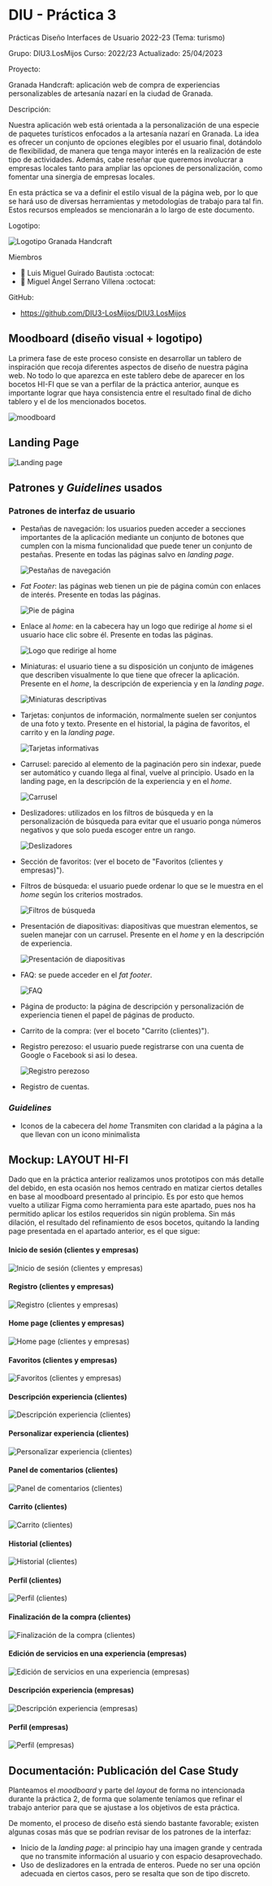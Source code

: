 # DIU - Práctica 3
Prácticas Diseño Interfaces de Usuario 2022-23 (Tema: turismo)

Grupo: DIU3.LosMijos  Curso: 2022/23 
Actualizado: 25/04/2023

Proyecto: 

 Granada Handcraft: aplicación web de compra de experiencias personalizables de artesanía nazarí en la ciudad de Granada.

Descripción: 

 Nuestra aplicación web está orientada a la personalización de una especie de paquetes turísticos enfocados a la artesanía nazarí en Granada. La idea es ofrecer un conjunto de opciones elegibles por el usuario final, dotándolo de flexibilidad, de manera que tenga mayor interés en la realización de este tipo de actividades. Además, cabe reseñar que queremos involucrar a empresas locales tanto para ampliar las opciones de personalización, como fomentar una sinergia de empresas locales.

 En esta práctica se va a definir el estilo visual de la página web, por lo que se hará uso de diversas herramientas y metodologías de trabajo para tal fin. Estos recursos empleados se mencionarán a lo largo de este documento.

Logotipo:

![Logotipo Granada Handcraft](logo.png)

Miembros

 * :bust_in_silhouette:   Luis Miguel Guirado Bautista     :octocat:     
 * :bust_in_silhouette:   Miguel Ángel Serrano Villena     :octocat:

GitHub: 

  * https://github.com/DIU3-LosMijos/DIU3.LosMijos

## Moodboard (diseño visual + logotipo)   

 La primera fase de este proceso consiste en desarrollar un tablero de inspiración que recoja diferentes aspectos de diseño de nuestra página web. No todo lo que aparezca en este tablero debe de aparecer en los bocetos HI-FI que se van a perfilar de la práctica anterior, aunque es importante lograr que haya consistencia entre el resultado final de dicho tablero y el de los mencionados bocetos.

![moodboard](moodboard.png)

## Landing Page

![Landing page](Prototipos/landing_page.png)

## Patrones y *Guidelines* usados

### Patrones de interfaz de usuario

- Pestañas de navegación:
  los usuarios pueden acceder a secciones importantes de la aplicación mediante un conjunto de botones que cumplen con la misma funcionalidad que puede tener un conjunto de pestañas.       Presente en todas las páginas salvo en *landing page*.
  
  ![Pestañas de navegación](Elementos_patrones/pestanias_navegacion.png)
  
- *Fat Footer*:
  las páginas web tienen un pie de página común con enlaces de interés. Presente en todas las páginas.
  
  ![Pie de página](Elementos_patrones/pie_pagina.png)
   
- Enlace al *home*:
  en la cabecera hay un logo que redirige al *home* si el usuario hace clic sobre él. Presente en todas las páginas.
  
  ![Logo que redirige al home](Elementos_patrones/logo_home.png)
  
- Miniaturas:
  el usuario tiene a su disposición un conjunto de imágenes que describen visualmente lo que tiene que ofrecer la aplicación. Presente en el *home*, la descripción de experiencia y en la *landing page*.
  
  ![Miniaturas descriptivas](Elementos_patrones/miniaturas.png)
  
- Tarjetas:
  conjuntos de información, normalmente suelen ser conjuntos de una foto y texto. Presente en el historial, la página de favoritos, el carrito y en la *landing page*.
  
  ![Tarjetas informativas](Elementos_patrones/tarjetas_info.png)
  
- Carrusel:
  parecido al elemento de la paginación pero sin indexar, puede ser automático y cuando llega al final, vuelve al principio. Usado en la landing page, en la descripción de la experiencia y en el *home*.
  
  ![Carrusel](Elementos_patrones/carrusel.png)
  
- Deslizadores:
  utilizados en los filtros de búsqueda y en la personalización de búsqueda para evitar que el usuario ponga números negativos y que solo pueda escoger entre un rango.
  
  ![Deslizadores](Elementos_patrones/deslizadores.png)
  
- Sección de favoritos: (ver el boceto de "Favoritos (clientes y empresas)").

- Filtros de búsqueda:
  el usuario puede ordenar lo que se le muestra en el *home* según los criterios mostrados.
  
  ![Filtros de búsqueda](Elementos_patrones/filtros_busqueda.png)
  
- Presentación de diapositivas:
  diapositivas que muestran elementos, se suelen manejar con un carrusel. Presente en el *home* y en la descripción de experiencia.
  
  ![Presentación de diapositivas](Elementos_patrones/miniaturas.png)
  
- FAQ:
  se puede acceder en el *fat footer*.
  
  ![FAQ](Elementos_patrones/faq.png)
  
- Página de producto:
  la página de descripción y personalización de experiencia tienen el papel de páginas de producto.
  
- Carrito de la compra: (ver el boceto "Carrito (clientes)").

- Registro perezoso:
  el usuario puede registrarse con una cuenta de Google o Facebook si asi lo desea.
  
  ![Registro perezoso](Elementos_patrones/registro_perezoso.png)
  
- Registro de cuentas.

### *Guidelines*

- Iconos de la cabecera del *home*
Transmiten con claridad a la página a la que llevan con un icono minimalista


## Mockup: LAYOUT HI-FI

 Dado que en la práctica anterior realizamos unos prototipos con más detalle del debido, en esta ocasión nos hemos centrado en matizar ciertos detalles en base al moodboard presentado al principio. Es por esto que hemos vuelto a utilizar Figma como herramienta para este apartado, pues nos ha permitido aplicar los estilos requeridos sin nigún problema. Sin más dilación, el resultado del refinamiento de esos bocetos, quitando la landing page presentada en el apartado anterior, es el que sigue:

#### Inicio de sesión (clientes y empresas)

![Inicio de sesión (clientes y empresas)](Prototipos/inicio_sesion_clientesyempresas.png)

#### Registro (clientes y empresas)

![Registro (clientes y empresas)](Prototipos/registro_clientesyempresas.png)

#### Home page (clientes y empresas)

![Home page (clientes y empresas)](Prototipos/home_clientesyempresas.png)

#### Favoritos (clientes y empresas)

![Favoritos (clientes y empresas)](Prototipos/favoritos_clientesyempresas.png)

#### Descripción experiencia (clientes)

![Descripción experiencia (clientes)](Prototipos/descripcion_experiencia_clientes.png)

#### Personalizar experiencia (clientes)

![Personalizar experiencia (clientes)](Prototipos/personalizar_experiencia_clientes.png)

#### Panel de comentarios (clientes)

![Panel de comentarios (clientes)](Prototipos/panel_comentarios_clientes.png)

#### Carrito (clientes)

![Carrito (clientes)](Prototipos/carrito_clientes.png)

#### Historial (clientes)

![Historial (clientes)](Prototipos/historial_clientes.png)

#### Perfil (clientes)

![Perfil (clientes)](Prototipos/perfil_clientes.png)

#### Finalización de la compra (clientes)

![Finalización de la compra (clientes)](Prototipos/finalizar_compra_clientes.png)

#### Edición de servicios en una experiencia (empresas)

![Edición de servicios en una experiencia (empresas)](Prototipos/edicion_servicios_experiencia_empresa.png)

#### Descripción experiencia (empresas)

![Descripción experiencia (empresas)](Prototipos/descripcion_experiencia_empresas.png)

#### Perfil (empresas)

![Perfil (empresas)](Prototipos/perfil_empresas.png)

## Documentación: Publicación del Case Study
 
Planteamos el *moodboard* y parte del *layout* de forma no intencionada durante la práctica 2, de forma que solamente teníamos que refinar el trabajo anterior
para que se ajustase a los objetivos de esta práctica.

De momento, el proceso de diseño está siendo bastante favorable; existen algunas cosas más que se podrían revisar de los patrones de la interfaz:
- Inicio de la *landing page*: al principio hay una imagen grande y centrada que no transmite información al usuario y con espacio desaprovechado.
- Uso de deslizadores en la entrada de enteros. Puede no ser una opción adecuada en ciertos casos, pero se resalta que son de tipo discreto.
